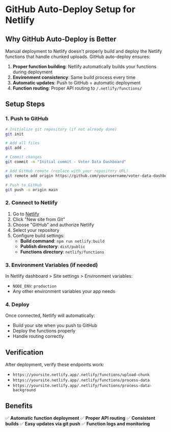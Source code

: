 # GitHub Auto-Deploy Setup for Netlify

## Why GitHub Auto-Deploy is Better

Manual deployment to Netlify doesn't properly build and deploy the Netlify functions that handle chunked uploads. GitHub auto-deploy ensures:

1. **Proper function building**: Netlify automatically builds your functions during deployment
2. **Environment consistency**: Same build process every time
3. **Automatic updates**: Push to GitHub = automatic deployment
4. **Function routing**: Proper API routing to `/.netlify/functions/`

## Setup Steps

### 1. Push to GitHub

```bash
# Initialize git repository (if not already done)
git init

# Add all files
git add .

# Commit changes
git commit -m "Initial commit - Voter Data Dashboard"

# Add GitHub remote (replace with your repository URL)
git remote add origin https://github.com/yourusername/voter-data-dashboard.git

# Push to GitHub
git push -u origin main
```

### 2. Connect to Netlify

1. Go to [Netlify](https://netlify.com)
2. Click "New site from Git"
3. Choose "GitHub" and authorize Netlify
4. Select your repository
5. Configure build settings:
   - **Build command**: `npm run netlify:build`
   - **Publish directory**: `dist/public`
   - **Functions directory**: `netlify/functions`

### 3. Environment Variables (if needed)

In Netlify dashboard > Site settings > Environment variables:

- `NODE_ENV`: `production`
- Any other environment variables your app needs

### 4. Deploy

Once connected, Netlify will automatically:

- Build your site when you push to GitHub
- Deploy the functions properly
- Handle routing correctly

## Verification

After deployment, verify these endpoints work:

- `https://yoursite.netlify.app/.netlify/functions/upload-chunk`
- `https://yoursite.netlify.app/.netlify/functions/process-data`
- `https://yoursite.netlify.app/.netlify/functions/process-data-background`

## Benefits

✅ **Automatic function deployment**
✅ **Proper API routing**
✅ **Consistent builds**
✅ **Easy updates via git push**
✅ **Function logs and monitoring**
